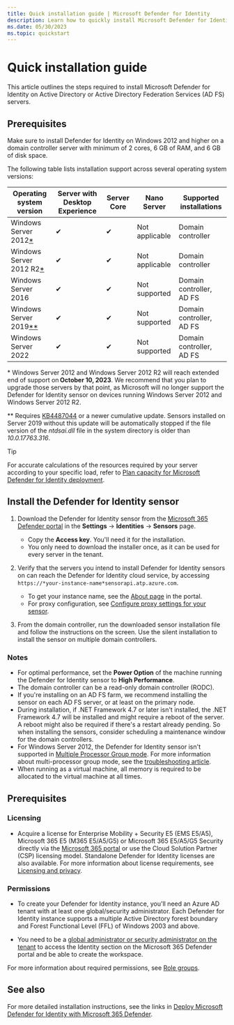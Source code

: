 ```yaml
---
title: Quick installation guide | Microsoft Defender for Identity
description: Learn how to quickly install Microsoft Defender for Identity.
ms.date: 05/30/2023
ms.topic: quickstart
---
```


# Quick installation guide

This article outlines the steps required to install Microsoft Defender for Identity on Active Directory or Active Directory Federation Services (AD FS) servers.

## Prerequisites

Make sure to install Defender for Identity on Windows 2012 and higher on a domain controller server with minimum of 2 cores, 6 GB of RAM, and 6 GB of disk space.

The following table lists installation support across several operating system versions:

| Operating system version | Server with Desktop Experience | Server Core | Nano Server | Supported installations|
| ---------------------------- | --------------------------------------- | -------------------- | -------------------- | -------------------------------- |
| Windows Server  2012[*](#eos)        | ✔                                       | ✔                    | Not  applicable      | Domain  controller               |
| Windows Server  2012 R2[*](#eos)     | ✔                                       | ✔                    | Not  applicable      | Domain  controller               |
| Windows Server  2016         | ✔                                       | ✔                    | Not supported                    | Domain controller,  AD FS        |
| Windows Server  2019[**](#kb)       | ✔                                       | ✔                    | Not supported                    | Domain controller,  AD FS        |
| Windows Server  2022         | ✔                                       | ✔                    | Not supported                      | Domain controller,  AD FS        |

<a name="eos"></a>* Windows Server 2012 and Windows Server 2012 R2 will reach extended end of support on **October 10, 2023**. We recommend that you plan to upgrade those servers by that point, as Microsoft will no longer support the Defender for Identity sensor on devices running Windows Server 2012 and Windows Server 2012 R2.

<a name="kb"></a>** Requires [KB4487044](https://support.microsoft.com/topic/february-12-2019-kb4487044-os-build-17763-316-6502eb5d-dde8-6902-e149-27ef359ed616) or a newer cumulative update. Sensors installed on Server 2019 without this update will be automatically stopped if the file version of the *ntdsai.dll* file in the system directory is older than *10.0.17763.316*.

> [!TIP]
> For accurate calculations of the resources required by your server according to your specific load, refer to [Plan capacity for Microsoft Defender for Identity deployment](capacity-planning.md).
>

## Install the Defender for Identity sensor

1. Download the Defender for Identity sensor from the [Microsoft 365 Defender portal](https://security.microsoft.com) in the **Settings** -> **Identities** -> **Sensors** page.

    - Copy the **Access key**. You'll need it for the installation.
    - You only need to download the installer once, as it can be used for every server in the tenant.

1. Verify that the servers you intend to install Defender for Identity sensors on can reach the Defender for Identity cloud service,  by accessing `https://*your-instance-name*sensorapi.atp.azure.com`.

    - To get your instance name, see the [About page](https://security.microsoft.com/settings/identities) in the portal.
    - For proxy configuration, see [Configure proxy settings for your sensor](configure-proxy.md).

1. From the domain controller, run the downloaded sensor installation file and follow the instructions on the screen.  Use the silent installation to install the sensor on multiple domain controllers.



### Notes

- For optimal performance, set the **Power Option** of the machine running the Defender for Identity sensor to **High Performance**.
- The domain controller can be a read-only domain controller (RODC).
- If you're installing on an AD FS farm, we recommend installing the sensor on each AD FS server, or at least on the primary node.
- During installation, if .NET Framework 4.7 or later isn't installed, the .NET Framework 4.7 will be installed and might require a reboot of the server. A reboot might also be required if there's a restart already pending. So when installing the sensors, consider scheduling a maintenance window for the domain controllers.
- For Windows Server 2012, the Defender for Identity sensor isn't supported in [Multiple Processor Group mode](/windows/win32/procthread/processor-groups). For more information about multi-processor group mode, see the [troubleshooting article](troubleshooting-known-issues.md#multi-processor-group-mode).
- When running as a virtual machine, all memory is required to be allocated to the virtual machine at all times.

## Prerequisites

### Licensing

- Acquire a license for Enterprise Mobility + Security E5 (EMS E5/A5), Microsoft 365 E5 (M365 E5/A5/G5) or Microsoft 365 E5/A5/G5 Security directly via the [Microsoft 365 portal](https://www.microsoft.com/cloud-platform/enterprise-mobility-security-pricing) or use the Cloud Solution Partner (CSP) licensing model. Standalone Defender for Identity licenses are also available. For more information about license requirements, see [Licensing and privacy](/defender-for-identity/technical-faq#licensing-and-privacy).

### Permissions

- To create your Defender for Identity instance, you'll need an Azure AD tenant with at least one global/security administrator. Each Defender for Identity instance supports a multiple Active Directory forest boundary and Forest Functional Level (FFL) of Windows 2003 and above.

- You need to be a [global administrator or security administrator on the tenant](/azure/active-directory/users-groups-roles/directory-assign-admin-roles#available-roles) to access the Identity section on the Microsoft 365 Defender portal and be able to create the workspace.

For more information about required permissions, see [Role groups](role-groups.md).

## See also

For more detailed installation instructions, see the links in [Deploy Microsoft Defender for Identity with Microsoft 365 Defender](deploy-defender-identity.md).
